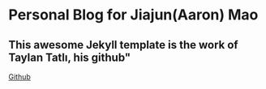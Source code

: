 # Personal Blog for Jiajun(Aaron) Mao

## This awesome Jekyll template is the work of Taylan Tatlı, his github"
[Github](https://github.com/taylantatli)
